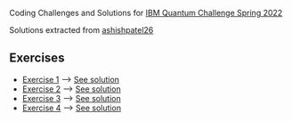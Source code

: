 Coding Challenges and Solutions for [IBM Quantum Challenge Spring 2022](https://github.com/qiskit-community/ibm-quantum-spring-challenge-2022)

Solutions extracted from [ashishpatel26](https://github.com/ashishpatel26/IBM-Quantum-Spring-Challenge-2022)

## Exercises

* [Exercise 1](./exercise1/01.CM_trotterization.ipynb) --> [See solution](./solutions/01.CM_trotterization.ipynb)
* [Exercise 2](./exercise2/02.QRW_and_localization.ipynb) --> [See solution](./solutions/02.QRW_and_localization.ipynb)
* [Exercise 3](./exercise3/03.many_body_localization.ipynb) --> [See solution](./solutions/03.many_body_localization.ipynb)
* [Exercise 4](./exercise4/04.quantum_chemistry.ipynb) --> [See solution](./solutions/04.quantum_chemistry.ipynb)